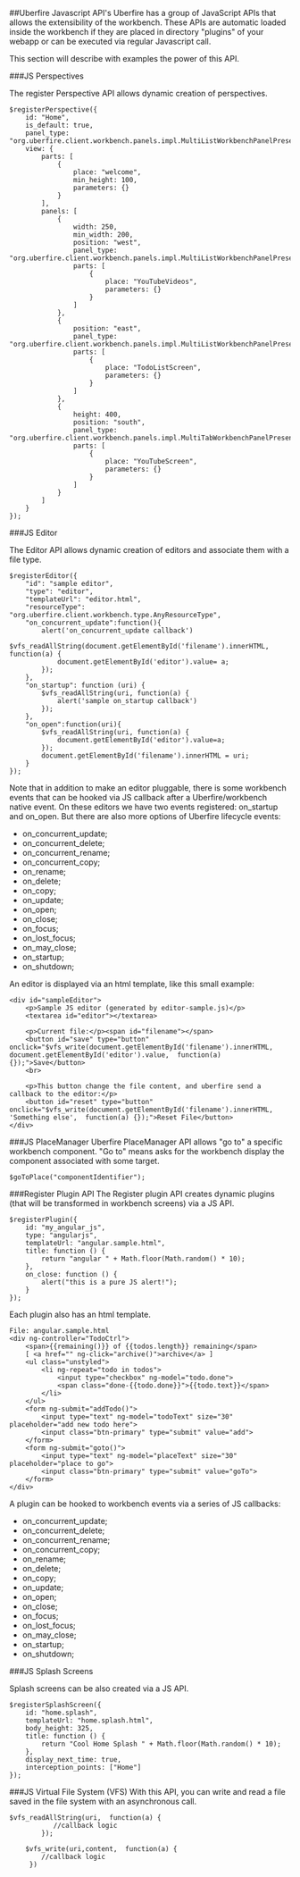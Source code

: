 ##Uberfire Javascript API's
Uberfire has a group of JavaScript APIs that allows the extensibility of the workbench. These APIs are automatic loaded inside the workbench if they are placed in directory "plugins" of your webapp or can be executed via regular Javascript call.

This section will describe with examples the power of this API.

###JS Perspectives

The register Perspective API allows dynamic creation of perspectives.
```
$registerPerspective({
    id: "Home",
    is_default: true,
    panel_type: "org.uberfire.client.workbench.panels.impl.MultiListWorkbenchPanelPresenter",
    view: {
        parts: [
            {
                place: "welcome",
                min_height: 100,
                parameters: {}
            }
        ],
        panels: [
            {
                width: 250,
                min_width: 200,
                position: "west",
                panel_type: "org.uberfire.client.workbench.panels.impl.MultiListWorkbenchPanelPresenter",
                parts: [
                    {
                        place: "YouTubeVideos",
                        parameters: {}
                    }
                ]
            },
            {
                position: "east",
                panel_type: "org.uberfire.client.workbench.panels.impl.MultiListWorkbenchPanelPresenter",
                parts: [
                    {
                        place: "TodoListScreen",
                        parameters: {}
                    }
                ]
            },
            {
                height: 400,
                position: "south",
                panel_type: "org.uberfire.client.workbench.panels.impl.MultiTabWorkbenchPanelPresenter",
                parts: [
                    {
                        place: "YouTubeScreen",
                        parameters: {}
                    }
                ]
            }
        ]
    }
});
```
###JS Editor

The Editor API allows dynamic creation of editors and associate them with a file type.

```
$registerEditor({
    "id": "sample editor",
    "type": "editor",
    "templateUrl": "editor.html",
    "resourceType": "org.uberfire.client.workbench.type.AnyResourceType",
    "on_concurrent_update":function(){
        alert('on_concurrent_update callback')
        $vfs_readAllString(document.getElementById('filename').innerHTML, function(a) {
            document.getElementById('editor').value= a;
        });
    },
    "on_startup": function (uri) {
        $vfs_readAllString(uri, function(a) {
            alert('sample on_startup callback')
        });
    },
    "on_open":function(uri){
        $vfs_readAllString(uri, function(a) {
            document.getElementById('editor').value=a;
        });
        document.getElementById('filename').innerHTML = uri;
    }
});
```
Note that in addition to make an editor pluggable, there is some workbench events that can be hooked via JS callback after a Uberfire/workbench native event. On these editors we have two events registered: on_startup and on_open. But there are also more options of Uberfire lifecycle events:

* on_concurrent_update;
* on_concurrent_delete;
* on_concurrent_rename;
* on_concurrent_copy;
* on_rename;
* on_delete;
* on_copy;
* on_update;
* on_open;
* on_close;
* on_focus;
* on_lost_focus;
* on_may_close;
* on_startup;
* on_shutdown;


An editor is displayed via an html template, like this small example:

```
<div id="sampleEditor">
    <p>Sample JS editor (generated by editor-sample.js)</p>
    <textarea id="editor"></textarea>

    <p>Current file:</p><span id="filename"></span>
    <button id="save" type="button" onclick="$vfs_write(document.getElementById('filename').innerHTML, document.getElementById('editor').value,  function(a) {});">Save</button>
    <br>

    <p>This button change the file content, and uberfire send a callback to the editor:</p>
    <button id="reset" type="button" onclick="$vfs_write(document.getElementById('filename').innerHTML, 'Something else',  function(a) {});">Reset File</button>
</div>

```
###JS PlaceManager
Uberfire PlaceManager API allows "go to" a specific workbench component. "Go to" means asks for the workbench display the component associated with some target.
```
$goToPlace("componentIdentifier");
```
###Register Plugin API
The Register plugin API creates dynamic plugins (that will be transformed in workbench screens) via a JS API.
```
$registerPlugin({
    id: "my_angular_js",
    type: "angularjs",
    templateUrl: "angular.sample.html",
    title: function () {
        return "angular " + Math.floor(Math.random() * 10);
    },
    on_close: function () {
        alert("this is a pure JS alert!");
    }
});
```
Each plugin also has an html template.
```
File: angular.sample.html
<div ng-controller="TodoCtrl">
    <span>{{remaining()}} of {{todos.length}} remaining</span>
    [ <a href="" ng-click="archive()">archive</a> ]
    <ul class="unstyled">
        <li ng-repeat="todo in todos">
            <input type="checkbox" ng-model="todo.done">
            <span class="done-{{todo.done}}">{{todo.text}}</span>
        </li>
    </ul>
    <form ng-submit="addTodo()">
        <input type="text" ng-model="todoText" size="30" placeholder="add new todo here">
        <input class="btn-primary" type="submit" value="add">
    </form>
    <form ng-submit="goto()">
        <input type="text" ng-model="placeText" size="30" placeholder="place to go">
        <input class="btn-primary" type="submit" value="goTo">
    </form>
</div>
```
A plugin can be hooked to workbench events via a series of JS callbacks:

* on_concurrent_update;
* on_concurrent_delete;
* on_concurrent_rename;
* on_concurrent_copy;
* on_rename;
* on_delete;
* on_copy;
* on_update;
* on_open;
* on_close;
* on_focus;
* on_lost_focus;
* on_may_close;
* on_startup;
* on_shutdown;

###JS Splash Screens

Splash screens can be also created via a JS API.

```
$registerSplashScreen({
    id: "home.splash",
    templateUrl: "home.splash.html",
    body_height: 325,
    title: function () {
        return "Cool Home Splash " + Math.floor(Math.random() * 10);
    },
    display_next_time: true,
    interception_points: ["Home"]
});
```

###JS Virtual File System (VFS)
With this API, you can write and read a file saved in the file system with an asynchronous call.
```
$vfs_readAllString(uri,  function(a) {
           //callback logic
        });

    $vfs_write(uri,content,  function(a) {
        //callback logic
     })
```
